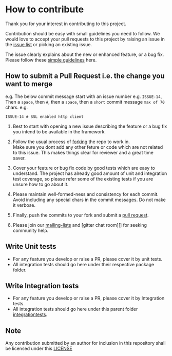 
# How to contribute #

Thank you for your interest in contributing to this project.

Contribution should be easy with small guidelines you need to follow.  We would love 
to accept your pull requests to this project by raising an issue in the 
[issue list](https://github.com/authorjapps/zerocode/issues) or picking an existing issue.

The issue clearly explains about the new or enhanced feature, or a bug fix. 
Please follow these [simple guidelines](https://github.com/authorjapps/zerocode/wiki/Guidelines-for-raising-issues) here.

## How to submit a Pull Request i.e. the change you want to merge ##

e.g.
The below commit message start with an issue number e.g. `ISSUE-14`, Then a `space`, 
then `#`, then a `space`, then a `short` commit message `max of 70` chars.
e.g.
    
```    
ISSUE-14 # SSL enabled http client 
```

  1. Best to start with opening a new issue describing the feature or a bug fix
     you intend to be available in the framework.
     
  1. Follow the usual process of [forking][] the repo to work in.  
     Make sure you dont add any other feture or code which are not related to this issue. 
     This makes things clear for reviewer and a great time saver.

  1. Cover your feature or bug fix code by good tests which are easy to understand. The
     project has already good amount of unit and integration test coverage, so please 
     refer some of the existing tests if you are unsure how to go about it.

  1. Please maintain well-formed-ness and consistency for each commit. 
     Avoid including any special chars in the commit messages. Do not make it verbose.

  1. Finally, push the commits to your fork and submit a [pull request][].

  1. Please join our [mailing-lists][] and [gitter chat room][] for seeking community help.

## Write Unit tests
- For any feature you develop or raise a PR, please cover it by unit tests.
- All integration tests should go here under their respective package folder.

## Write Integration tests
- For any feature you develop or raise a PR, please cover it by Integration tests. 
- All integration tests should go here under this parent folder [integrationtests](https://github.com/authorjapps/zerocode/tree/master/core/src/test/java/org/jsmart/zerocode/integrationtests).

## Note
Any contribution submitted by an author for inclusion in this repository shall be licensed under this [LICENSE](https://github.com/authorjapps/zerocode/blob/master/LICENSE) 

[forking]: https://help.github.com/articles/fork-a-repo
[pull request]: https://help.github.com/articles/creating-a-pull-request
[mailing-lists]: https://groups.google.com/forum/#!forum/zerocode-automation



